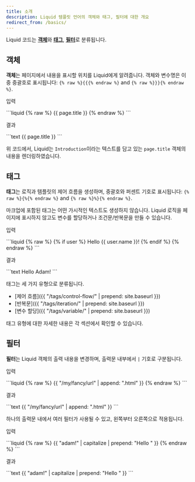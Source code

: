 ```yaml
---
title: 소개
description: Liquid 템플릿 언어의 객체와 태그, 필터에 대한 개요
redirect_from: /basics/
---
```


Liquid 코드는 [**객체**](#객체)와 [**태그**](#태그), [**필터**](#필터)로 분류됩니다.

## 객체

**객체**는 페이지에서 내용을 표시할 위치를 Liquid에게 알려줍니다. 객체와 변수명은 이중 중괄호로 표시됩니다: `{% raw %}{{{% endraw %}` and `{% raw %}}}{% endraw %}`.

<p class="code-label">입력</p>
```liquid
{% raw %}
{{ page.title }}
{% endraw %}
```

<p class="code-label">결과</p>
```text
{{ page.title }}
```

위 코드에서, Liquid는 `Introduction`이라는 텍스트를 담고 있는 `page.title` 객체의 내용을 렌더링하였습니다. 

## 태그

**태그**는 로직과 템플릿의 제어 흐름을 생성하며, 중괄호와 퍼센트 기호로 표시됩니다: `{% raw %}{%{% endraw %}` and `{% raw %}%}{% endraw %}`.

마크업에 포함된 태그는 어떤 가시적인 텍스트도 생성하지 않습니다. Liquid 로직을 페이지에 표시하지 않고도 변수를 할당하거나 조건문/반복문을 만들 수 있습니다.

<p class="code-label">입력</p>
```liquid
{% raw %}
{% if user %}
  Hello {{ user.name }}!
{% endif %}
{% endraw %}
```

<p class="code-label">결과</p>
```text
Hello Adam!
```

태그는 세 가지 유형으로 분류됩니다.

- [제어 흐름]({{ "/tags/control-flow/" | prepend: site.baseurl }})
- [반복문]({{ "/tags/iteration/" | prepend: site.baseurl }})
- [변수 할당]({{ "/tags/variable/" | prepend: site.baseurl }})

태그 유형에 대한 자세한 내용은 각 섹션에서 확인할 수 있습니다. 

## 필터

**필터**는 Liquid 객체의 출력 내용을 변경하며, 출력문 내부에서 `|` 기호로 구분됩니다.

<p class="code-label">입력</p>
```liquid
{% raw %}
{{ "/my/fancy/url" | append: ".html" }}
{% endraw %}
```

<p class="code-label">결과</p>
```text
{{ "/my/fancy/url" | append: ".html" }}
```

하나의 출력문 내에서 여러 필터가 사용될 수 있고, 왼쪽부터 오른쪽으로 적용됩니다.

<p class="code-label">입력</p>
```liquid
{% raw %}
{{ "adam!" | capitalize | prepend: "Hello " }}
{% endraw %}
```

<p class="code-label">결과</p>
```text
{{ "adam!" | capitalize | prepend: "Hello " }}
```
